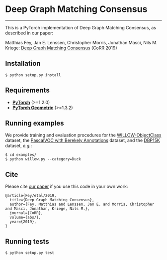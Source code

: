 # Deep Graph Matching Consensus

--------------------------------------------------------------------------------

This is a PyTorch implementation of Deep Graph Matching Consensus, as described in our paper:

Matthias Fey, Jan E. Lenssen, Christopher Morris, Jonathan Masci, Nils M. Kriege: [Deep Graph Matching Consensus](https://arxiv.org/abs/) (CoRR 2019)

## Installation

```
$ python setup.py install
```

## Requirements

* **[PyTorch](https://pytorch.org/get-started/locally/)** (>=1.2.0)
* **[PyTorch Geometric](https://github.com/rusty1s/pytorch_geometric)** (>=1.3.2)

## Running examples

We provide training and evaluation procedures for the [WILLOW-ObjectClass]() dataset, the [PascalVOC with Berekely Annotations]() dataset, and the [DBP15K]() dataset, *e.g.*:

```
$ cd examples/
$ python willow.py --category=Duck
```

## Cite

Please cite [our paper](https://arxiv.org/abs/) if you use this code in your own work:

```
@article{Fey/etal/2019,
  title={Deep Graph Matching Consensus},
  author={Fey, Matthias and Lenssen, Jan E. and Morris, Christopher and Masci, Jonathan, Kriege, Nils M.},
  journal={CoRR},
  volume={abs/},
  year={2019},
}
```

## Running tests

```
$ python setup.py test
```
